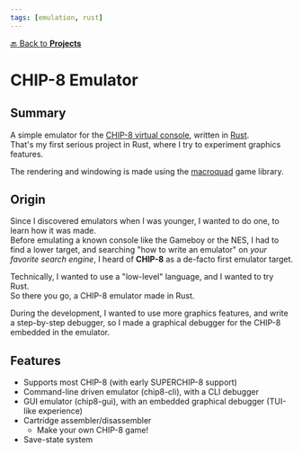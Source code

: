 ```yaml
---
tags: [emulation, rust]
---
```

[:back: Back to **Projects**](../)
# CHIP-8 Emulator

<ProjectCard
    language="Rust"
    date="2018"
    status="paused"
    url="https://github.com/Srynetix/chip8"
    :screenshots="[$withBase('/images/chip-8.gif')]"
/>

## Summary

A simple emulator for the [CHIP-8 virtual console](https://en.wikipedia.org/wiki/CHIP-8), written in [Rust](https://www.rust-lang.org).  
That's my first serious project in Rust, where I try to experiment graphics features.

The rendering and windowing is made using the [macroquad](https://github.com/not-fl3/macroquad) game library.

## Origin

Since I discovered emulators when I was younger, I wanted to do one, to learn how it was made.  
Before emulating a known console like the Gameboy or the NES, I had to find a lower target, and searching "how to write an emulator" on _your favorite search engine_, I heard of **CHIP-8** as a de-facto first emulator target.

Technically, I wanted to use a "low-level" language, and I wanted to try Rust.  
So there you go, a CHIP-8 emulator made in Rust.

During the development, I wanted to use more graphics features, and write a step-by-step debugger, so I made a graphical debugger for the CHIP-8 embedded in the emulator.

## Features

- Supports most CHIP-8 (with early SUPERCHIP-8 support)
- Command-line driven emulator (chip8-cli), with a CLI debugger
- GUI emulator (chip8-gui), with an embedded graphical debugger (TUI-like experience)
- Cartridge assembler/disassembler
    - Make your own CHIP-8 game!
- Save-state system
